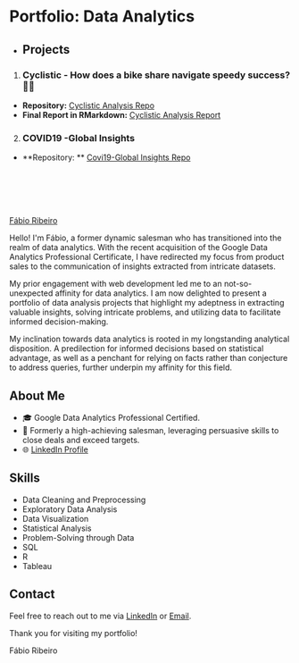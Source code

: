 # Portfolio: Data Analytics

- ## Projects

1. ### Cyclistic - How does a bike share navigate speedy success? 🚴‍♂️

- **Repository:** [Cyclistic Analysis Repo](https://github.com/fcmribeiro22/Cyclistic-How-does-a-bike-share-navigate-speedy-success)
- **Final Report in RMarkdown:** [Cyclistic Analysis Report](https://fcmribeiro22.github.io/Cyclistic-How-does-a-bike-share-navigate-speedy-success/)

2. ### COVID19 -Global Insights
- **Repository: ** [Covi19-Global Insights Repo](https://github.com/fcmribeiro22/COVID19-Global-Insights)
  

<br>
<br>
<br>
<br>


[Fábio Ribeiro](https://github.com/fcmribeiro22)

Hello! I'm Fábio, a former dynamic salesman who has transitioned into the realm of data analytics. With the recent acquisition of the Google Data Analytics Professional Certificate, I have redirected my focus from product sales to the communication of insights extracted from intricate datasets.

My prior engagement with web development led me to an not-so-unexpected affinity for data analytics. I am now delighted to present a portfolio of data analysis projects that highlight my adeptness in extracting valuable insights, solving intricate problems, and utilizing data to facilitate informed decision-making.

My inclination towards data analytics is rooted in my longstanding analytical disposition. A predilection for informed decisions based on statistical advantage, as well as a penchant for relying on facts rather than conjecture to address queries, further underpin my affinity for this field.

## About Me

- 🎓 Google Data Analytics Professional Certified.
- 💼 Formerly a high-achieving salesman, leveraging persuasive skills to close deals and exceed targets.
- 🌐 [LinkedIn Profile](https://www.linkedin.com/in/f%C3%A1bio-ribeiro-760621253/) 

## Skills

- Data Cleaning and Preprocessing
- Exploratory Data Analysis
- Data Visualization 
- Statistical Analysis
- Problem-Solving through Data
- SQL
- R
- Tableau



## Contact

Feel free to reach out to me via [LinkedIn](https://www.linkedin.com/in/f%C3%A1bio-ribeiro-760621253/) or [Email](mailto:fcmribeiro22@gmail.com). 

Thank you for visiting my portfolio!

Fábio Ribeiro


